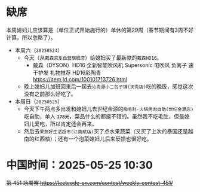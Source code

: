 
# 缺席

本周媳妇儿应该算是（单位正式开始施行的）单休的第29周（春节期间有3周不好计算，所以忽略了）。

- 本周六（`20250524`） 
  * 今天（从`戴森京东自营旗舰店`）给媳妇买了最新款的`戴森HD16`。
    + 戴森（DYSON）HD16 全新智能吹风机 Supersonic 电吹风 负离子 速干护发 礼物推荐 HD16彩陶青 https://item.jd.com/100101713726.html
  * 晚上媳妇儿加班回来后一起去`沁秀源小二包子铺(天秀店)`吃的晚饭，感觉这次没有之前那么好吃了。
- 本周日（`20250525`） 
  * 今天下午两点多出发和媳妇儿去世纪金源的`痴毛肚·火锅烤肉自助(世纪金源店)`吃自助，单人 **`178元`**，菜品什么的都挺不错的。虽然我不吃毛肚，但是媳妇儿爱吃，所以肯定还会再来。
  * 然后去`果蔬好生活超市(江南赋店)`买了点水果蔬菜（又买了上次的泰国还是越南的红西柚）；还有一个泡菜媳妇儿后来反馈也很好吃。

# 中国时间：2025-05-25 10:30

~~第 451 场周赛 https://leetcode-cn.com/contest/weekly-contest-451/~~
